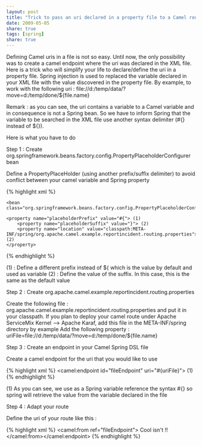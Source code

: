 ```yaml
---
layout: post
title: "Trick to pass an uri declared in a property file to a Camel route"
date: 2009-05-05
share: true
tags: [spring]
share: true
---
```


Defining Camel uris in a file is not so easy. Until now, the only possibility was to create a camel endpoint where the uri was declared in the XML file.
Here is a trick who will simplify your life to declare/define the uri in a property file.
Spring injection is used to replaced the variable declared in your XML file with the value discovered in the property file.
By example, to work with the following uri : file://d:/temp/data/?move=d:/temp/done/${file.name}

Remark : as you can see, the uri contains a variable to a Camel variable and in consequence is not a Spring bean.
So we have to inform Spring that the variable to be searched in the XML file use another syntax delimiter (#{} instead of ${}).

Here is what you have to do

Step 1 : Create org.springframework.beans.factory.config.PropertyPlaceholderConfigurer bean

Define a PropertyPlaceHolder (using another prefix/suffix delimiter) to avoid conflict between your camel variable and Spring property

{% highlight xml %}

    <bean class="org.springframework.beans.factory.config.PropertyPlaceholderConfigurer">

    <property name="placeholderPrefix" value="#{"> (1)
        <property name="placeholderSuffix" value="}"> (2)
        <property name="location" value="classpath:META-INF/spring/org.apache.camel.example.reportincident.routing.properties"> (2)
    </property>

{% endhighlight %}

(1) : Define a different prefix instead of ${ which is the value by default and used as variable
(2) : Define the value of the suffix. In this case, this is the same as the default value

Step 2 : Create org.apache.camel.example.reportincident.routing.properties

Create the following file : org.apache.camel.example.reportincident.routing.properties and put it in your classpath.
If you plan to deploy your camel route under Apache ServiceMix Kernel --> Apache Karaf, add this file in the META-INF/spring directory by example
Add the following property : uriFile=file://d:/temp/data/?move=d:/temp/done/${file.name}

Step 3 : Create an endpoint in your Camel Spring DSL file

Create a camel endpoint for the uri that you would like to use

{% highlight xml %}
    <camel:endpoint id="fileEndpoint" uri="#{uriFile}"> (1)
{% endhighlight %}

(1) As you can see, we use as a Spring variable reference the syntax #{} so spring will retrieve the value from the variable declared in the file

Step 4 : Adapt your route

Define the uri of your route like this :

{% highlight xml %}
    <camel:from ref="fileEndpoint">
    Cool isn't !!
    </camel:from></camel:endpoint></property></property></bean>
{% endhighlight %}


